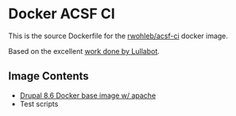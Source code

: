 # Docker ACSF CI

This is the source Dockerfile for the [rwohleb/acsf-ci](https://hub.docker.com/r/rwohleb/acsf-ci/) docker image.

Based on the excellent [work done by Lullabot](https://github.com/Lullabot/drupal8ci/tree/master/.circleci/images/primary).

## Image Contents

- [Drupal 8.6 Docker base image w/ apache](https://hub.docker.com/_/drupal/)
- Test scripts
